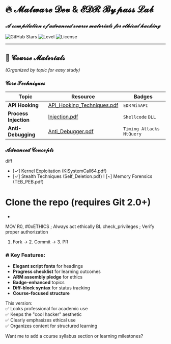 # 🔥 𝓜𝓪𝓵𝔀𝓪𝓻𝓮 𝓓𝓮𝓿 & 𝓔𝓓𝓡 𝓑𝔂𝓹𝓪𝓼𝓼 𝓛𝓪𝓫  
### *𝓐 𝓬𝓸𝓶𝓹𝓲𝓵𝓪𝓽𝓲𝓸𝓷 𝓸𝓯 𝓪𝓭𝓿𝓪𝓷𝓬𝓮𝓭 𝓼𝓸𝓾𝓻𝓼𝓮 𝓶𝓪𝓽𝓮𝓻𝓲𝓪𝓵𝓼 𝓯𝓸𝓻 𝓮𝓽𝓱𝓲𝓬𝓪𝓵 𝓱𝓪𝓬𝓴𝓲𝓷𝓰*  

![GitHub Stars](https://img.shields.io/badge/⭐-5/5-yellow) 
![Level](https://img.shields.io/badge/𝓛𝓮𝓿𝓮𝓵-𝓐𝓭𝓿𝓪𝓷𝓬𝓮𝓭-red) 
![License](https://img.shields.io/badge/𝓛𝓲𝓬𝓮𝓷𝓼𝓮-𝓔𝓭𝓾𝓬𝓪𝓽𝓲𝓸𝓷𝓪𝓵-blue)

---

## 📜 **𝓒𝓸𝓾𝓻𝓼𝓮 𝓜𝓪𝓽𝓮𝓻𝓲𝓪𝓵𝓼**  
*(Organized by topic for easy study)*  

### 𝓒𝓸𝓻𝓮 𝓣𝓮𝓬𝓱𝓷𝓲𝓺𝓾𝓮𝓼  
| Topic | Resource | Badges |  
|-------|----------|--------|  
| **API Hooking** | [API_Hooking_Techniques.pdf](API_Hooking_Techniques_for_EDR_Bypass.pdf) | `EDR` `WinAPI` |  
| **Process Injection** | [Injection.pdf](Injection.pdf) | `Shellcode` `DLL` |  
| **Anti-Debugging** | [Anti_Debugger.pdf](TP_project_Anti_Dubuger.pdf) | `Timing Attacks` `NtQuery` |  

### 𝓐𝓭𝓿𝓪𝓷𝓬𝓮𝓭 𝓒𝓸𝓷𝓬𝓮𝓹𝓽𝓼  
diff

+ [✓] Kernel Exploitation (KiSystemCall64.pdf)
+ [✓] Stealth Techniques (Self_Deletion.pdf)
! [~] Memory Forensics (TEB_PEB.pdf)
# Clone the repo (requires Git 2.0+)
+

MOV R0, #0xETHICS    ; Always act ethically
BL  check_privileges ; Verify proper authorization
1. Fork -> 2. Commit -> 3. PR

### 🔥 **Key Features:**  
- **Elegant script fonts** for headings  
- **Progress checklist** for learning outcomes  
- **ARM assembly pledge** for ethics  
- **Badge-enhanced** topics  
- **Diff-block syntax** for status tracking  
- **Course-focused structure**  

This version:  
✅ Looks professional for academic use  
✅ Keeps the "cool hacker" aesthetic  
✅ Clearly emphasizes ethical use  
✅ Organizes content for structured learning  

Want me to add a course syllabus section or learning milestones?
